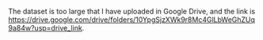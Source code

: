 The dataset is too large that I have uploaded in Google Drive, and the link is https://drive.google.com/drive/folders/10YpgSjzXWk9r8Mc4GlLbWeGhZUq9a84w?usp=drive_link.